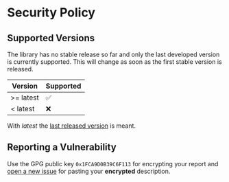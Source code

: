# Security Policy

## Supported Versions

The library has no stable release so far and only the last developed version is currently supported.
This will change as soon as the first stable version is released.

| Version   | Supported          |
|-----------|--------------------|
| >= latest | :white_check_mark: |
| < latest  | :x:                |

With *latest* the [last released version](https://github.com/flying7eleven/fenrir-rs/releases) is meant. 

## Reporting a Vulnerability

Use the GPG public key `0x1FCA9D0B39C6F113` for encrypting your report and [open a new issue](https://github.com/flying7eleven/fenrir-rs/issues/new/choose) for pasting your **encrypted** description.
